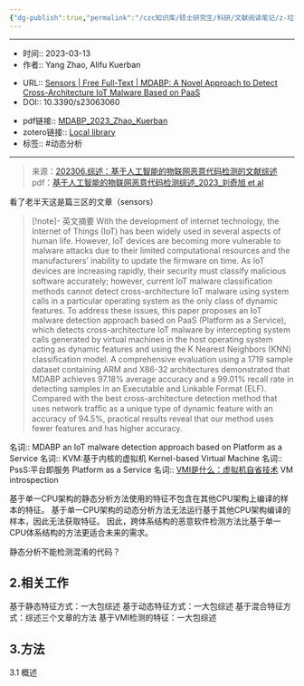 ```yaml
---
{"dg-publish":true,"permalink":"/czc知识库/硕士研究生/科研/文献阅读笔记/z-垃圾&归档文章&其他东西/7-物联网恶意代码检测/MDABP：A Novel Approach to Detect Cross-Architecture IoT Malware Based on PaaS/","dgPassFrontmatter":true,"created":"2024-06-18T17:45:27.087+08:00","updated":"2024-12-08T12:30:21.368+08:00"}
---
```



***
- 时间:: 2023-03-13
- 作者:: Yang Zhao, Alifu Kuerban
* URL:: [Sensors | Free Full-Text | MDABP: A Novel Approach to Detect Cross-Architecture IoT Malware Based on PaaS](https://doi.org/10.3390/s23063060)
* DOI:: 10.3390/s23063060
- pdf链接:: [MDABP_2023_Zhao_Kuerban](MDABP_2023_Zhao_Kuerban.pdf)
- zotero链接:: [Local library](zotero://open-pdf/library/items/SPW2VZM8)
- 标签:: #动态分析
***
>来源：[202306.综述：基于人工智能的物联网恶意代码检测的文献综述](202306.综述：基于人工智能的物联网恶意代码检测的文献综述.md)
>pdf：[基于人工智能的物联网恶意代码检测综述_2023_刘奇旭 et al](基于人工智能的物联网恶意代码检测综述_2023_刘奇旭%20et%20al.pdf) 

看了老半天这是篇三区的文章（sensors）

>[!note]- 英文摘要
>With the development of internet technology, the Internet of Things (IoT) has been widely used in several aspects of human life. However, IoT devices are becoming more vulnerable to malware attacks due to their limited computational resources and the manufacturers’ inability to update the ﬁrmware on time. As IoT devices are increasing rapidly, their security must classify malicious software accurately; however, current IoT malware classiﬁcation methods cannot detect cross-architecture IoT malware using system calls in a particular operating system as the only class of dynamic features. To address these issues, this paper proposes an IoT malware detection approach based on PaaS (Platform as a Service), which detects cross-architecture IoT malware by intercepting system calls generated by virtual machines in the host operating system acting as dynamic features and using the K Nearest Neighbors (KNN) classiﬁcation model. A comprehensive evaluation using a 1719 sample dataset containing ARM and X86-32 architectures demonstrated that MDABP achieves 97.18% average accuracy and a 99.01% recall rate in detecting samples in an Executable and Linkable Format (ELF). Compared with the best cross-architecture detection method that uses network trafﬁc as a unique type of dynamic feature with an accuracy of 94.5%, practical results reveal that our method uses fewer features and has higher accuracy.




名词:: MDABP
	an IoT malware detection approach based on Platform as a Service
名词:: KVM:基于内核的虚拟机
	Kernel-based Virtual Machine 
名词:: PssS:平台即服务
	Platform as a Service 
名词:: [VMI是什么：虚拟机自省技术](VMI是什么：虚拟机自省技术.md)
	VM introspection

基于单一CPU架构的静态分析方法使用的特征不包含在其他CPU架构上编译的样本的特征。
基于单一CPU架构的动态分析方法无法运行基于其他CPU架构编译的样本，因此无法获取特征。
因此，跨体系结构的恶意软件检测方法比基于单一CPU体系结构的方法更适合未来的需求。

静态分析不能检测混淆的代码？


## 2.相关工作
基于静态特征方式：一大包综述
基于动态特征方式：一大包综述
基于混合特征方式：综述三个文章的方法
基于VMI检测的特征：一大包综述

## 3.方法
3.1 概述
